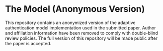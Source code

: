 # The Model (Anonymous Version)
This repository contains an anonymized version of the adaptive authentication model implementation used in the submitted paper. Author and affiliation information have been removed to comply with double-blind review policies. The full version of this repository will be made public after the paper is accepted.
